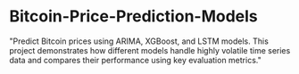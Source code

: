 # Bitcoin-Price-Prediction-Models
"Predict Bitcoin prices using ARIMA, XGBoost, and LSTM models. This project demonstrates how different models handle highly volatile time series data and compares their performance using key evaluation metrics."
